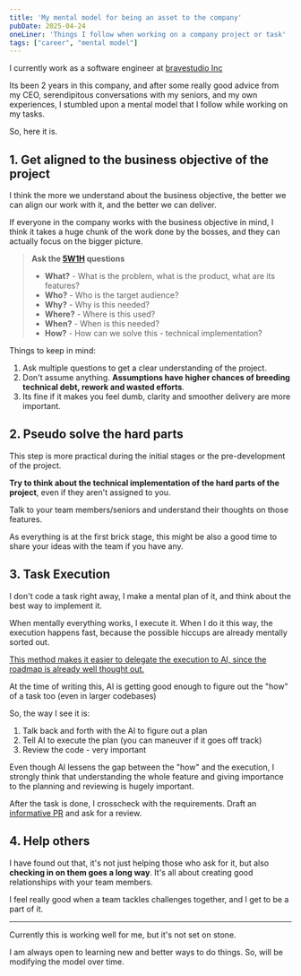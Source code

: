 ```yaml
---
title: 'My mental model for being an asset to the company'
pubDate: 2025-04-24
oneLiner: 'Things I follow when working on a company project or task'
tags: ["career", "mental model"]
---
```


I currently work as a software engineer at [bravestudio Inc](https://bravestudio.co.jp/)

Its been 2 years in this company, and after some really good advice from my CEO, serendipitous conversations with my seniors, and my own experiences, I stumbled upon a mental model that I follow while working on my tasks.

So, here it is.

## 1. Get aligned to the business objective of the project

I think the more we understand about the business objective, the better we can align our work with it, and the better we can deliver.

If everyone in the company works with the business objective in mind, I think it takes a huge chunk of the work done by the bosses, and they can actually focus on the bigger picture.

> **Ask the [5W1H](https://safetyculture.com/topics/5w1h/) questions**
>
> - **What?** - What is the problem, what is the product, what are its features?
> - **Who?** - Who is the target audience?
> - **Why?** - Why is this needed?
> - **Where?** - Where is this used?
> - **When?** - When is this needed?
> - **How?** - How can we solve this - technical implementation?

Things to keep in mind:

<aside>

1. Ask multiple questions to get a clear understanding of the project. 
2. Don't assume anything. **Assumptions have higher chances of breeding technical debt, rework and wasted efforts**. 
3. Its fine if it makes you feel dumb, clarity and smoother delivery are more important.
</aside>

## 2. Pseudo solve the hard parts

This step is more practical during the initial stages or the pre-development of the project.

**Try to think about the technical implementation of the hard parts of the project**, even if they aren't assigned to you.

Talk to your team members/seniors and understand their thoughts on those features.

As everything is at the first brick stage, this might be also a good time to share your ideas with the team if you have any.

## 3. Task Execution

I don't code a task right away, I make a mental plan of it, and think about the best way to implement it. 

When mentally everything works, I execute it. When I do it this way, the execution happens fast, because the possible hiccups are already mentally sorted out.

<u>This method makes it easier to delegate the execution to AI, since the roadmap is already well thought out.</u>

<aside>
At the time of writing this, AI is getting good enough to figure out the "how" of a task too (even in larger codebases)

So, the way I see it is:
1. Talk back and forth with the AI to figure out a plan
2. Tell AI to execute the plan (you can maneuver if it goes off track)
3. Review the code - very important

Even though AI lessens the gap between the "how" and the execution, I strongly think that understanding the whole feature and giving importance to the planning and reviewing is hugely important.
</aside>

After the task is done, I crosscheck with the requirements. Draft an [informative PR](https://www.atlassian.com/blog/git/written-unwritten-guide-pull-requests) and ask for a review.

## 4. Help others

I have found out that, it's not just helping those who ask for it, but also **checking in on them goes a long way**. It's all about creating good relationships with your team members. 

I feel really good when a team tackles challenges together, and I get to be a part of it.

---

Currently this is working well for me, but it's not set on stone. 

I am always open to learning new and better ways to do things. So, will be modifying the model over time.


